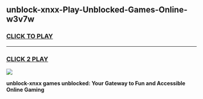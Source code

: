 
## unblock-xnxx-Play-Unblocked-Games-Online-w3v7w
<h3>
<a href="https://premium76.site?title=unblock-xnxx&ref=25A">CLICK TO PLAY</a></h3>
<hr>

<h3>
<a href="https://premium76.site?title=unblock-xnxx&ref=25A">CLICK 2 PLAY</a>
  
</h3>

<a href="https://premium76.site?title=unblock-xnxx&ref=25A"><img src="https://clearcache.store/games.png"></a>


**unblock-xnxx games unblocked: Your Gateway to Fun and Accessible Online Gaming**
